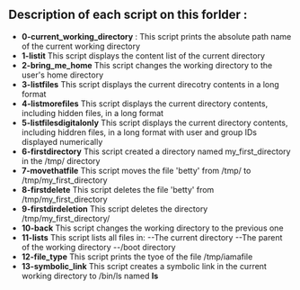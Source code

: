 ## Description of each script on this forlder :

- **0-current_working_directory** :
This script prints the absolute path name of the current working directory
- **1-listit**
This script displays the content list of the current directory
- **2-bring_me_home**
This script changes the working directory to the user's home directory
- **3-listfiles**
This script displays the current direcotry contents in a long format
- **4-listmorefiles**
This script displays the current directory contents, including hidden files, in a long format
- **5-listfilesdigitalonly**
This script displays the current directory contents, including hiddren files, in a long format with user and group IDs displayed numerically
- **6-firstdirectory**
This script created a directory named my_first_directory in the /tmp/ directory
- **7-movethatfile**
This script moves the file 'betty' from /tmp/ to /tmp/my_first_directory
- **8-firstdelete**
This script deletes the file 'betty' from /tmp/my_first_directory
- **9-firstdirdeletion**
This script deletes the directory /tmp/my_first_directory/
- **10-back**
This script changes the working directory to the previous one
- **11-lists**
This script lists all files in:
	--The current directory
	--The parent of the working directory
	--/boot directory
- **12-file_type**
This script prints the tyoe of the file /tmp/iamafile
- **13-symbolic_link**
This script creates a symbolic link in the current working directory to /bin/ls named __ls__
